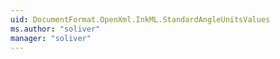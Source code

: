 ```yaml
---
uid: DocumentFormat.OpenXml.InkML.StandardAngleUnitsValues
ms.author: "soliver"
manager: "soliver"
---
```

